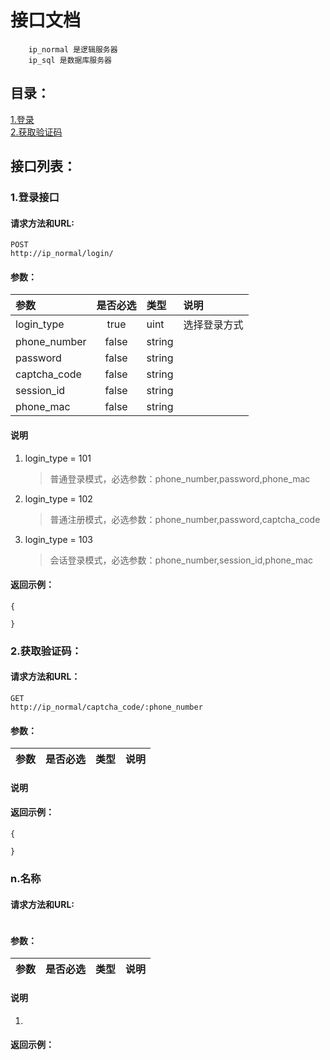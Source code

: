 # 接口文档

```
    ip_normal 是逻辑服务器
    ip_sql 是数据库服务器
```

## 目录：
[1.登录](#1登录接口)<br/>
[2.获取验证码](#2获取验证码)<br/>

## 接口列表：
### 1.登录接口
#### 请求方法和URL:
```
POST
http://ip_normal/login/
```
#### 参数：
|参数|是否必选|类型|说明|
|:-----|:-------:|:-----|:-----|
|login_type|true|uint|选择登录方式
|phone_number|false|string|
|password|false|string|
|captcha_code|false|string|
|session_id|false|string|
|phone_mac|false|string|

#### 说明
1. login_type = 101
    >普通登录模式，必选参数：phone_number,password,phone_mac
2. login_type = 102
    >普通注册模式，必选参数：phone_number,password,captcha_code
3. login_type = 103
    >会话登录模式，必选参数：phone_number,session_id,phone_mac

#### 返回示例：
```
{

}
```

### 2.获取验证码：
#### 请求方法和URL：
```
GET
http://ip_normal/captcha_code/:phone_number
```
#### 参数：
|参数|是否必选|类型|说明|
|:-----|:-------:|:-----|:-----|


#### 说明

#### 返回示例：
```
{

}
```




### n.名称
#### 请求方法和URL:
```
```
#### 参数：
|参数|是否必选|类型|说明|
|:-----|:-------:|:-----|:-----|
#### 说明
1.
#### 返回示例：
```
```